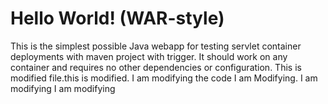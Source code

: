 Hello World! (WAR-style)
===============

This is the simplest possible Java webapp for testing servlet container deployments with maven project with trigger.  It should work on any container and requires no other dependencies or configuration.
This is modified file.this is modified.
I am modifying the code
I am Modifying.
I am modifying
I am modifying
